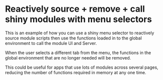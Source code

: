 # Reactively source + remove + call shiny modules with menu selectors

This is an example of how you can use a shiny menu selector to reactively source module scripts then use the functions loaded in to the global environment to call the module UI and Server. 

When the user selects a different tab from the menu, the functions in the global environment that are no longer needed will be removed. 

This could be useful for apps that use lots of modules across several pages, reducing the number of functions required in memory at any one time.
